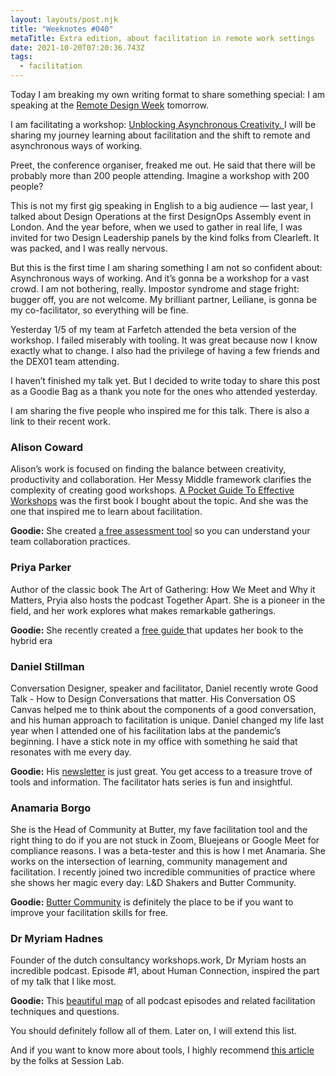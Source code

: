 ```yaml
---
layout: layouts/post.njk
title: "Weeknotes #040"
metaTitle: Extra edition, about facilitation in remote work settings
date: 2021-10-20T07:20:36.743Z
tags:
  - facilitation
---
```

Today I am breaking my own writing format to share something special: I am speaking at the [Remote Design Week](https://remotedesignweek.com) tomorrow. 

I am facilitating a workshop: [Unblocking Asynchronous Creativity. ](https://remotedesignweek.com/speakers/daniel-souza/)I will be sharing my journey learning about facilitation and the shift to remote and asynchronous ways of working. 

Preet, the conference organiser, freaked me out. He said that there will be probably more than 200 people attending. Imagine a workshop with 200 people? 

This is not my first gig speaking in English to a big audience — last year, I talked about Design Operations at the first DesignOps Assembly event in London. And the year before, when we used to gather in real life, I was invited for two Design Leadership panels by the kind folks from Clearleft. It was packed, and I was really nervous. 

But this is the first time I am sharing something I am not so confident about: Asynchronous ways of working. And it’s gonna be a workshop for a vast crowd. I am not bothering, really. Impostor syndrome and stage fright: bugger off, you are not welcome. My brilliant partner, Leiliane, is gonna be my co-facilitator, so everything will be fine.  

Yesterday 1/5 of my team at Farfetch attended the beta version of the workshop. I failed miserably with tooling. It was great because now I know exactly what to change. I also had the privilege of having a few friends and the DEX01 team attending. 

I haven’t finished my talk yet. But I decided to write today to share this post as a Goodie Bag as a thank you note for the ones who attended yesterday. 

I am sharing the five people who inspired me for this talk. There is also a link to their recent work. 

### Alison Coward

Alison’s work is focused on finding the balance between creativity, productivity and collaboration. Her Messy Middle framework clarifies the complexity of creating good workshops. [A Pocket Guide To Effective Workshops](https://bracketcreative.co.uk/book-effective-workshops/) was the first book I bought about the topic. And she was the one that inspired me to learn about facilitation.  

**Goodie:** She created [a free assessment tool](https://bracketcreative.co.uk/team-assessment/) so you can understand your team collaboration practices.


### Priya Parker

Author of the classic book The Art of Gathering: How We Meet and Why it Matters, Pryia also hosts the podcast Together Apart. She is a pioneer in the field, and her work explores what makes remarkable gatherings.

**Goodie:** She recently created a [free guide ](https://www.priyaparker.com/gathering-guide)that updates her book to the hybrid era 

### Daniel Stillman

Conversation Designer, speaker and facilitator, Daniel recently wrote Good Talk - How to Design Conversations that matter. His Conversation OS Canvas helped me to think about the components of a good conversation, and his human approach to facilitation is unique. Daniel changed my life last year when I attended one of his facilitation labs at the pandemic’s beginning. I have a stick note in my office with something he said that resonates with me every day. 

**Goodie:** His [newsletter](https://www.danielstillman.com) is just great. You get access to a treasure trove of tools and information. The facilitator hats series is fun and insightful. 

### Anamaria Borgo

She is the Head of Community at Butter, my fave facilitation tool and the right thing to do if you are not stuck in Zoom, Bluejeans or Google Meet for compliance reasons. I was a beta-tester and this is how I met Anamaria. She works on the intersection of learning, community management and facilitation. I recently joined two incredible communities of practice where she shows her magic every day: L&D Shakers and Butter Community.  

**Goodie:** [Butter Community](https://community.butter.us/home) is definitely the place to be if you want to improve your facilitation skills for free. 

### Dr Myriam Hadnes

Founder of the dutch consultancy workshops.work, Dr Myriam hosts an incredible podcast. Episode #1, about Human Connection, inspired the part of my talk that I like most.

**Goodie:** This [beautiful map](https://app.mural.co/t/workshopswork1562/m/workshopswork1562/1586853789131/80b9aff6d8e4e4660d19dd7233d636a2bab9747a?sender=d9b7c7a3-67c2-49ce-b6ab-bf622f2a5110) of all podcast episodes and related facilitation techniques and questions.

You should definitely follow all of them. Later on, I will extend this list. 

And if you want to know more about tools, I highly recommend [this article](https://www.sessionlab.com/blog/online-tools-for-workshops/) by the folks at Session Lab.